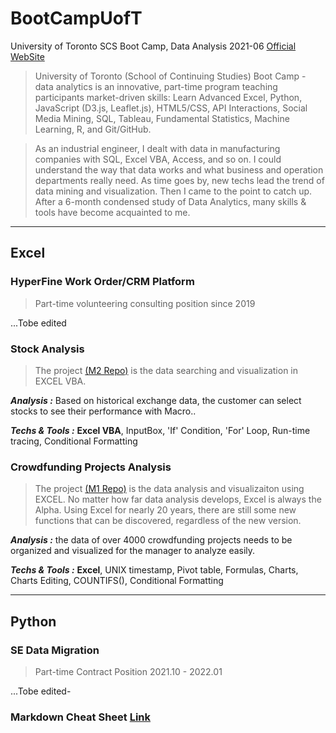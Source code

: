 # BootCampUofT
University of Toronto SCS Boot Camp, Data Analysis 2021-06 [Official WebSite](https://bootcamp.learn.utoronto.ca/data/)

>University of Toronto (School of Continuing Studies) Boot Camp - data analytics is an innovative, part-time program teaching participants market-driven skills: Learn Advanced Excel, Python, JavaScript (D3.js, Leaflet.js), HTML5/CSS, API Interactions, Social Media Mining, SQL, Tableau, Fundamental Statistics, Machine Learning, R, and Git/GitHub.

>As an industrial engineer, I dealt with data in manufacturing companies with SQL, Excel VBA, Access, and so on. I could understand the way that data works and what business and operation departments really need. As time goes by, new techs lead the trend of data mining and visualization. Then I came to the point to catch up. After a 6-month condensed study of Data Analytics, many skills & tools have become acquainted to me.
******

## Excel
### HyperFine Work Order/CRM Platform
>Part-time volunteering consulting position since 2019

...Tobe edited

### Stock Analysis
>The project [(M2 Repo)](https://github.com/hjx2019/stocks-analysis.git) is the data searching and visualization in EXCEL VBA.

**_Analysis :_** Based on historical exchange data, the customer can select stocks to see their performance with Macro..

**_Techs & Tools :_** **Excel VBA**, InputBox, 'If' Condition, 'For' Loop, Run-time tracing, Conditional Formatting

### Crowdfunding Projects Analysis
>The project [(M1 Repo)](https://github.com/hjx2019/Kickstarter-Analysis.git) is the data analysis and visualizaiton using EXCEL. No matter how far data analysis develops, Excel is always the Alpha. Using Excel for nearly 20 years, there are still some new functions that can be discovered, regardless of the new version. 

**_Analysis :_** the data of over 4000 crowdfunding projects needs to be organized and visualized for the manager to analyze easily.

**_Techs & Tools :_** **Excel**, UNIX timestamp, Pivot table, Formulas, Charts, Charts Editing, COUNTIFS(), Conditional Formatting 
******

## Python

### SE Data Migration 
>Part-time Contract Position 2021.10 - 2022.01

...Tobe edited-

### Markdown Cheat Sheet [Link](GitHub/MCS.md)

